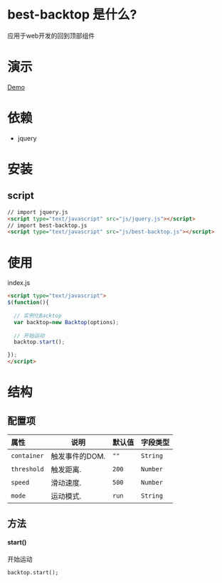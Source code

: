 # best-backtop 是什么?
应用于web开发的回到顶部组件
# 演示
[Demo](https://chenyangdamon.github.io/best-backtop/dist/)
# 依赖 
- jquery
# 安装
## script
```html
// import jquery.js
<script type="text/javascript" src="js/jquery.js"></script>
// import best-backtop.js
<script type="text/javascript" src="js/best-backtop.js"></script>
```
# 使用
index.js
```html
<script type="text/javascript">
$(function(){
  
  // 实例化Backtop
  var backtop=new Backtop(options);
  
  // 开始运动
  backtop.start();

});
</script>
```
# 结构
## 配置项
|属性|说明|默认值|字段类型|
|:---|---|---|---|
| `container`|触发事件的DOM.|`""`|`String`|
| `threshold`|触发距离.|`200`|`Number`|
| `speed`|滑动速度.|`500`|`Number`|
| `mode`|运动模式.|`run`|`String`|

## 方法
#### start()
开始运动
```html
backtop.start();
```

